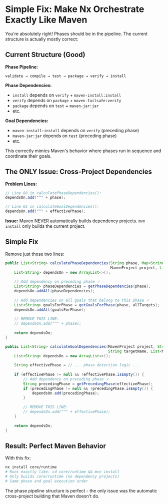 # Simple Fix: Make Nx Orchestrate Exactly Like Maven

You're absolutely right! Phases should be in the pipeline. The current structure is actually mostly correct:

## Current Structure (Good)

**Phase Pipeline:**
```
validate → compile → test → package → verify → install
```

**Phase Dependencies:**
- `install` depends on `verify` + `maven-install:install` 
- `verify` depends on `package` + `maven-failsafe:verify`
- `package` depends on `test` + `maven-jar:jar`
- etc.

**Goal Dependencies:**
- `maven-install:install` depends on `verify` (preceding phase)
- `maven-jar:jar` depends on `test` (preceding phase)
- etc.

This correctly mimics Maven's behavior where phases run in sequence and coordinate their goals.

## The ONLY Issue: Cross-Project Dependencies

**Problem Lines:**

```java
// Line 88 in calculatePhaseDependencies():
dependsOn.add("^" + phase);

// Line 65 in calculateGoalDependencies(): 
dependsOn.add("^" + effectivePhase);
```

**Issue:** Maven NEVER automatically builds dependency projects. `mvn install` only builds the current project.

## Simple Fix

Remove just those two lines:

```java
public List<String> calculatePhaseDependencies(String phase, Map<String, TargetConfiguration> allTargets, 
                                               MavenProject project, List<MavenProject> reactorProjects) {
    List<String> dependsOn = new ArrayList<>();
    
    // Add dependency on preceding phase ✓
    List<String> phaseDependencies = getPhaseDependencies(phase);
    dependsOn.addAll(phaseDependencies);
    
    // Add dependencies on all goals that belong to this phase ✓
    List<String> goalsForPhase = getGoalsForPhase(phase, allTargets);
    dependsOn.addAll(goalsForPhase);
    
    // REMOVE THIS LINE:
    // dependsOn.add("^" + phase);
    
    return dependsOn;
}

public List<String> calculateGoalDependencies(MavenProject project, String executionPhase, 
                                              String targetName, List<MavenProject> reactorProjects) {
    List<String> dependsOn = new ArrayList<>();
    
    String effectivePhase = // ... phase detection logic ...
    
    if (effectivePhase != null && !effectivePhase.isEmpty()) {
        // Add dependency on preceding phase ✓
        String precedingPhase = getPrecedingPhase(effectivePhase);
        if (precedingPhase != null && !precedingPhase.isEmpty()) {
            dependsOn.add(precedingPhase);
        }
        
        // REMOVE THIS LINE:
        // dependsOn.add("^" + effectivePhase);
    }
    
    return dependsOn;
}
```

## Result: Perfect Maven Behavior

With this fix:

```bash
nx install core/runtime
# Runs exactly like: cd core/runtime && mvn install
# Only builds core/runtime (no dependency projects)
# Same phase and goal execution order
```

The phase pipeline structure is perfect - the only issue was the automatic cross-project building that Maven doesn't do.